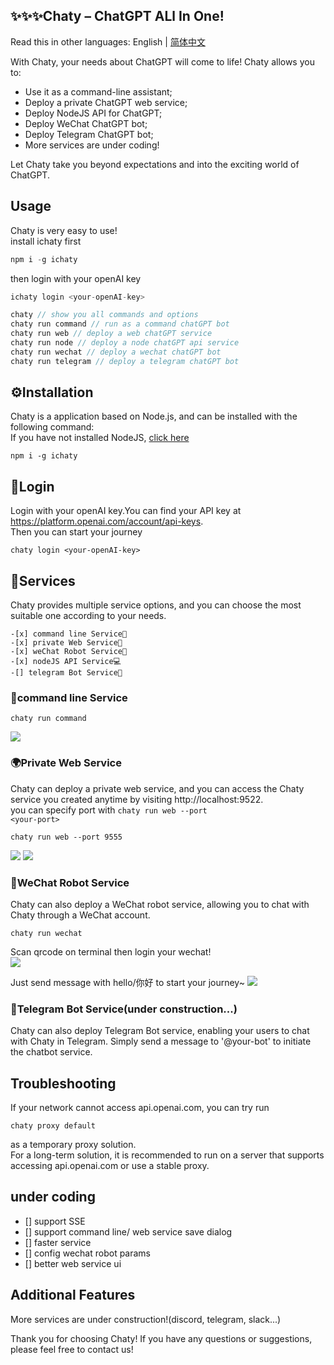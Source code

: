 ## ✨✨✨Chaty – ChatGPT ALl In One!

Read this in other languages: English | [简体中文](./README.zh-CN.md)

With Chaty, your needs about ChatGPT will come to life! Chaty allows you to:

- Use it as a command-line assistant;
- Deploy a private ChatGPT web service;
- Deploy NodeJS API for ChatGPT;
- Deploy WeChat ChatGPT bot;
- Deploy Telegram ChatGPT bot;  
- More services are under coding!

Let Chaty take you beyond expectations and into the exciting world of ChatGPT.
## Usage
Chaty is very easy to use!  
install ichaty first  
```javascript
npm i -g ichaty
```
then login with your openAI key  
```javascript
ichaty login <your-openAI-key>
```
```javascript
chaty // show you all commands and options  
chaty run command // run as a command chatGPT bot
chaty run web // deploy a web chatGPT service
chaty run node // deploy a node chatGPT api service
chaty run wechat // deploy a wechat chatGPT bot
chaty run telegram // deploy a telegram chatGPT bot
```

## ⚙️Installation

Chaty is a application based on Node.js, and can be installed with the following command:  
If you have not installed NodeJS, [click here](https://nodejs.org/)
```
npm i -g ichaty
```

## 🔑Login

Login with your openAI key.You can find your API key at https://platform.openai.com/account/api-keys.  
Then you can start your journey
```
chaty login <your-openAI-key>
```

## 🚀Services

Chaty provides multiple service options, and you can choose the most suitable one according to your needs.
```
-[x] command line Service📁   
-[x] private Web Service🚀  
-[x] weChat Robot Service💬   
-[x] nodeJS API Service💻 
-[] telegram Bot Service🤖  
```

### 📁command line Service   
```
chaty run command
```
![](./assets/images/command.jpg)
### 🌍Private Web Service

Chaty can deploy a private web service, and you can access the Chaty service you created anytime by visiting http://localhost:9522.  
you can specify port with <code>chaty run web --port \<your-port\></code>  
```
chaty run web --port 9555
```
![](./assets/images/web.jpg)
![](./assets/images/web2.jpg)

### 💬WeChat Robot Service

Chaty can also deploy a WeChat robot service, allowing you to chat with Chaty through a WeChat account.  
```
chaty run wechat
```
Scan qrcode on terminal then login your wechat!  
![](./assets/images/wechat.jpg)

Just send message with hello/你好 to start your journey~
![](./assets/images/wechat2.png)

### 🤖Telegram Bot Service(under construction...)

Chaty can also deploy Telegram Bot service, enabling your users to chat with Chaty in Telegram. Simply send a message to '@your-bot' to initiate the chatbot service.

## Troubleshooting  
If your network cannot access api.openai.com, you can try run  
```
chaty proxy default
```
as a temporary proxy solution.  
For a long-term solution, it is recommended to run on a server that supports accessing api.openai.com or use a stable proxy.

## under coding

- [] support SSE
- [] support command line/ web service save dialog
- [] faster service
- [] config wechat robot params
- [] better web service ui
## Additional Features

More services are under construction!(discord, telegram, slack...)

Thank you for choosing Chaty! If you have any questions or suggestions, please feel free to contact us!